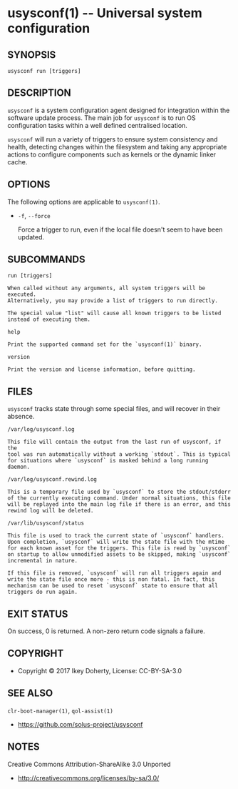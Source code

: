 usysconf(1) -- Universal system configuration
=============================================


## SYNOPSIS

`usysconf run [triggers]`


## DESCRIPTION

`usysconf` is a system configuration agent designed for integration within the
software update process. The main job for `usysconf` is to run OS configuration
tasks within a well defined centralised location.

`usysconf` will run a variety of triggers to ensure system consistency and
health, detecting changes within the filesystem and taking any appropriate
actions to configure components such as kernels or the dynamic linker cache.

## OPTIONS

The following options are applicable to `usysconf(1)`.


 * `-f`, `--force`

   Force a trigger to run, even if the local file doesn't seem to have been
   updated.
   
## SUBCOMMANDS

`run [triggers]`

    When called without any arguments, all system triggers will be executed.
    Alternatively, you may provide a list of triggers to run directly.

    The special value "list" will cause all known triggers to be listed
    instead of executing them.

`help`

    Print the supported command set for the `usysconf(1)` binary.

`version`

    Print the version and license information, before quitting.

## FILES

`usysconf` tracks state through some special files, and will recover in their
absence.

`/var/log/usysconf.log`

    This file will contain the output from the last run of usysconf, if the
    tool was run automatically without a working `stdout`. This is typical
    for situations where `usysconf` is masked behind a long running daemon.

`/var/log/usysconf.rewind.log`

    This is a temporary file used by `usysconf` to store the stdout/stderr
    of the currently executing command. Under normal situations, this file
    will be replayed into the main log file if there is an error, and this
    rewind log will be deleted.

`/var/lib/usysconf/status`

    This file is used to track the current state of `usysconf` handlers.
    Upon completion, `usysconf` will write the state file with the mtime
    for each known asset for the triggers. This file is read by `usysconf`
    on startup to allow unmodified assets to be skipped, making `usysconf`
    incremental in nature.

    If this file is removed, `usysconf` will run all triggers again and
    write the state file once more - this is non fatal. In fact, this
    mechanism can be used to reset `usysconf` state to ensure that all
    triggers do run again.
   

## EXIT STATUS

On success, 0 is returned. A non-zero return code signals a failure.


## COPYRIGHT

 * Copyright © 2017 Ikey Doherty, License: CC-BY-SA-3.0


## SEE ALSO

`clr-boot-manager(1)`, `qol-assist(1)`

 * https://github.com/solus-project/usysconf

## NOTES

Creative Commons Attribution-ShareAlike 3.0 Unported

 * http://creativecommons.org/licenses/by-sa/3.0/
